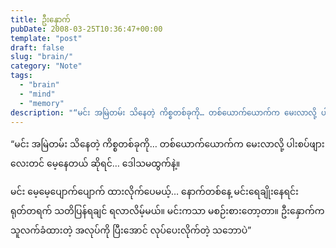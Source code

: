 ```yaml
---
title: ဦးနှောက်
pubDate: 2008-03-25T10:36:47+00:00
template: "post"
draft: false
slug: "brain/"
category: "Note"
tags:
  - "brain"
  - "mind"
  - "memory"
description: "“မင်း အမြဲတမ်း သိနေတဲ့ ကိစ္စတစ်ခုကို… တစ်ယောက်ယောက်က မေးလာလို့ ပါးစပ်ဖျားလေးတင် မေ့နေတယ် ဆိုရင်... ဒေါသမထွက်နဲ့။..."
---
```


“မင်း အမြဲတမ်း သိနေတဲ့ ကိစ္စတစ်ခုကို… တစ်ယောက်ယောက်က မေးလာလို့ ပါးစပ်ဖျားလေးတင် မေ့နေတယ် ဆိုရင်&#8230; ဒေါသမထွက်နဲ့။

မင်း မေ့မေ့ပျောက်ပျောက် ထားလိုက်ပေမယ့်… နောက်တစ်နေ့ မင်းရေချိုးနေရင်း ရုတ်တရက် သတိပြန်ရချင် ရလာလိမ့်မယ်။ မင်းကသာ မစဉ်းစားတော့တာ။ ဦးနှောက်က သူလက်ခံထားတဲ့ အလုပ်ကို ပြီးအောင် လုပ်ပေးလိုက်တဲ့ သဘောပဲ”
